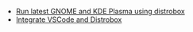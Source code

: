 - [Run latest GNOME and KDE Plasma using distrobox](https://distrobox.it/posts/run_latest_gnome_kde_on_distrobox/)
- [Integrate VSCode and Distrobox](https://distrobox.it/posts/integrate_vscode_distrobox/)
